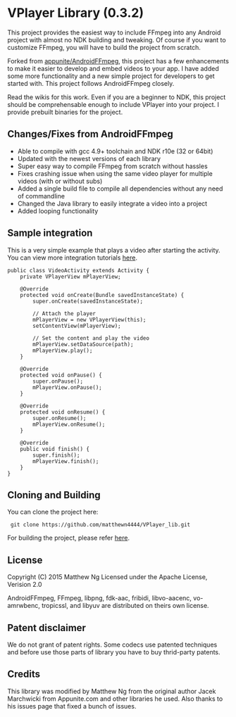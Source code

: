 # VPlayer Library (0.3.2)
This project provides the easiest way to include FFmpeg into any Android project with almost no NDK building and tweaking.
Of course if you want to customize FFmpeg, you will have to build the project from scratch.

Forked from [appunite/AndroidFFmpeg](https://github.com/appunite/AndroidFFmpeg), this project has a few enhancements to make it
easier to develop and embed videos to your app. I have added some more functionality and a new simple project for
developers to get started with. This project follows AndroidFFmpeg closely.

Read the wikis for this work. Even if you are a beginner to NDK, this project should be comprehensable enough to include 
VPlayer into your project. I provide prebuilt binaries for the project.

## Changes/Fixes from AndroidFFmpeg

- Able to compile with gcc 4.9+ toolchain and NDK r10e (32 or 64bit)
- Updated with the newest versions of each library
- Super easy way to compile FFmpeg from scratch without hassles
- Fixes crashing issue when using the same video player for multiple videos (with or without subs)
- Added a single build file to compile all dependencies without any need of commandline
- Changed the Java library to easily integrate a video into a project
- Added looping functionality

## Sample integration

This is a very simple example that plays a video after starting the activity.
You can view more integration tutorials [here](https://github.com/matthewn4444/VPlayer_lib/wiki/Integration-Tutorial).

    public class VideoActivity extends Activity {
        private VPlayerView mPlayerView;

        @Override
        protected void onCreate(Bundle savedInstanceState) {
            super.onCreate(savedInstanceState);

            // Attach the player
            mPlayerView = new VPlayerView(this);
            setContentView(mPlayerView);

            // Set the content and play the video
            mPlayerView.setDataSource(path);
            mPlayerView.play();
        }

        @Override
        protected void onPause() {
            super.onPause();
            mPlayerView.onPause();
        }

        @Override
        protected void onResume() {
            super.onResume();
            mPlayerView.onResume();
        }

        @Override
        public void finish() {
            super.finish();
            mPlayerView.finish();
        }
    }

## Cloning and Building

You can clone the project here:

`` git clone https://github.com/matthewn4444/VPlayer_lib.git``

For building the project, please refer [here](https://github.com/matthewn4444/VPlayer_lib/wiki/Compiling-VPlayer).

## License
Copyright (C) 2015 Matthew Ng
Licensed under the Apache License, Verision 2.0

AndroidFFmpeg, FFmpeg, libpng, fdk-aac, fribidi, libvo-aacenc, vo-amrwbenc, tropicssl, and libyuv are distributed on theirs own license.

## Patent disclaimer
We do not grant of patent rights.
Some codecs use patented techniques and before use those parts of library you have to buy thrid-party patents.

## Credits
This library was modified by Matthew Ng from the original author Jacek Marchwicki 
from Appunite.com and other libraries he used. Also thanks to his issues page that
fixed a bunch of issues.
